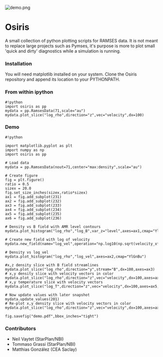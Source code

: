 ![demo.png](https://bitbucket.org/repo/jq5boX/images/1336351696-demo.png)
# Osiris #

A small collection of python plotting scripts for RAMSES data. It is not meant to replace large projects such as Pymses, it's purpose is more to plot small 'quick and dirty' diagnostics while a simulation is running.

### Installation ###

You will need matplotlib installed on your system. Clone the Osiris repository and append its location to your PYTHONPATH.

### From within ipython ###

```
#!python
import osiris as pp
mydata = pp.RamsesData(71,scale="au")
mydata.plot_slice("log_rho",direction="z",vec="velocity",dx=100)
```

### Demo ###


```
#!python

import matplotlib.pyplot as plt
import numpy as np
import osiris as pp

# Load data
mydata = pp.RamsesData(nout=71,center="max:density",scale="au")

# Create figure
fig = plt.figure()
ratio = 0.5
sizex = 20.0
fig.set_size_inches(sizex,ratio*sizex)
ax1 = fig.add_subplot(231)
ax2 = fig.add_subplot(232)
ax3 = fig.add_subplot(233)
ax4 = fig.add_subplot(234)
ax5 = fig.add_subplot(235)
ax6 = fig.add_subplot(236)

# Density vs B field with AMR level contours
mydata.plot_histogram("log_rho","log_B",var_z="level",axes=ax1,cmap="YlGnBu")

# Create new field with log of velocity
mydata.new_field(name="log_vel",operation="np.log10(np.sqrt(velocity_x**2+velocity_y**2+velocity_z**2))",unit="cm/s",label="log(Velocity)")

# Density vs log_vel
mydata.plot_histogram("log_rho","log_vel",axes=ax2,cmap="YlGnBu")

#x,z density slice with B field streamlines
mydata.plot_slice("log_rho",direction="y",stream="B",dx=100,axes=ax3)
# x,y density slice with velocity vectors in color
mydata.plot_slice("log_rho",direction="z",vec="velocity",dx=100,axes=ax4,vskip=4,vcmap="Greys")
# x,y temperature slice with velocity vectors
mydata.plot_slice("log_T",direction="z",vec="velocity",dx=100,axes=ax5,cmap="hot")

# Now update values with later snapshot
mydata.update_values(201)
# Re-plot x,y density slice with velocity vectors in color
mydata.plot_slice("log_rho",direction="z",vec="velocity",dx=100,axes=ax6)

fig.savefig("demo.pdf",bbox_inches="tight")
```


### Contributors ###

* Neil Vaytet (StarPlan/NBI)
* Tommaso Grassi (StarPlan/NBI)
* Matthias González (CEA Saclay)